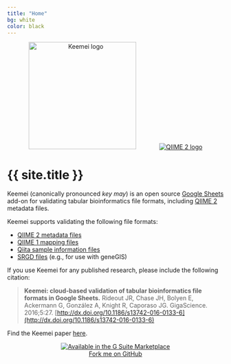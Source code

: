 ```yaml
---
title: "Home"
bg: white
color: black
---
```


<div style="text-align:center">
  <img width="250" height="250" src="img/keemei-logo.png" alt="Keemei logo" />
  <a href="https://qiime2.org" target="_blank">
    <img style="padding-left: 50px;" src="img/qiime2-logo.png" alt="QIIME 2 logo" /></a>
</div>
<p></p>

# {{ site.title }}

Keemei (canonically pronounced *key may*) is an open source [Google Sheets](http://www.google.com/sheets/about/) add-on for validating tabular bioinformatics file formats, including [QIIME 2](https://qiime2.org/) metadata files.

Keemei supports validating the following file formats:

- [QIIME 2 metadata files](https://docs.qiime2.org/2023.9/tutorials/metadata/)
- [QIIME 1 mapping files](http://qiime.org/documentation/file_formats.html#metadata-mapping-files)
- [Qiita sample information files](https://qiita.ucsd.edu/static/doc/html/tutorials/prepare-information-files.html)
- [SRGD files](http://genegis.org) (e.g., for use with geneGIS)

If you use Keemei for any published research, please include the following citation:

> **Keemei: cloud-based validation of tabular bioinformatics file formats in Google Sheets.**
> Rideout JR, Chase JH, Bolyen E, Ackermann G, González A, Knight R, Caporaso JG.
> GigaScience. 2016;5:27. [http://dx.doi.org/10.1186/s13742-016-0133-6](http://dx.doi.org/10.1186/s13742-016-0133-6)

Find the Keemei paper [here](http://dx.doi.org/10.1186/s13742-016-0133-6).

<div style="text-align:center">
  <a href="https://gsuite.google.com/marketplace/app/keemei/686675212969" target="_blank">
    <img src="img/web-store-badge.png" alt="Available in the G Suite Marketplace" />
  </a>
</div>

<div style="text-align:center">
  <span id="forkongithub">
    <a href="{{ site.source_link }}" class="bg-blue">
      Fork me on GitHub
    </a>
  </span>
</div>
